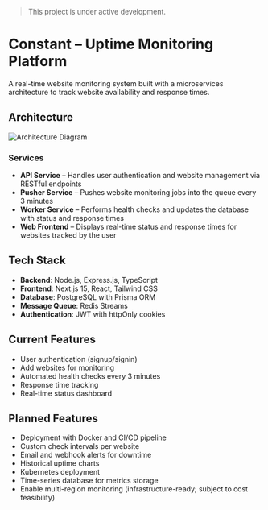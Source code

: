 >  This project is under active development.

# Constant – Uptime Monitoring Platform

A real-time website monitoring system built with a microservices architecture to track website availability and response times.

## Architecture

![Architecture Diagram](https://github.com/user-attachments/assets/bf7b1164-fb30-46d3-bac3-29e7840d5746)

### Services
- **API Service** – Handles user authentication and website management via RESTful endpoints  
- **Pusher Service** – Pushes website monitoring jobs into the queue every 3 minutes  
- **Worker Service** – Performs health checks and updates the database with status and response times  
- **Web Frontend** – Displays real-time status and response times for websites tracked by the user

## Tech Stack
- **Backend**: Node.js, Express.js, TypeScript  
- **Frontend**: Next.js 15, React, Tailwind CSS  
- **Database**: PostgreSQL with Prisma ORM  
- **Message Queue**: Redis Streams  
- **Authentication**: JWT with httpOnly cookies  

## Current Features
- User authentication (signup/signin)  
- Add websites for monitoring  
- Automated health checks every 3 minutes  
- Response time tracking  
- Real-time status dashboard  

## Planned Features
- Deployment with Docker and CI/CD pipeline  
- Custom check intervals per website  
- Email and webhook alerts for downtime  
- Historical uptime charts  
- Kubernetes deployment  
- Time-series database for metrics storage  
- Enable multi-region monitoring (infrastructure-ready; subject to cost feasibility)  
